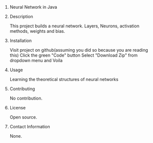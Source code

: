 1. Neural Network in Java
2. Description

    This project builds a neural network.
    Layers, Neurons, activation methods, weights and bias.

3. Installation

    Visit project on github(assuming you did so because you are reading this)
    Click the green "Code" button
    Select "Download Zip" from dropdown menu
    and Voila

4. Usage

    Learning the theoretical structures of neural networks

5. Contributing

    No contribution.

6. License

    Open source.

7. Contact Information

    None.
